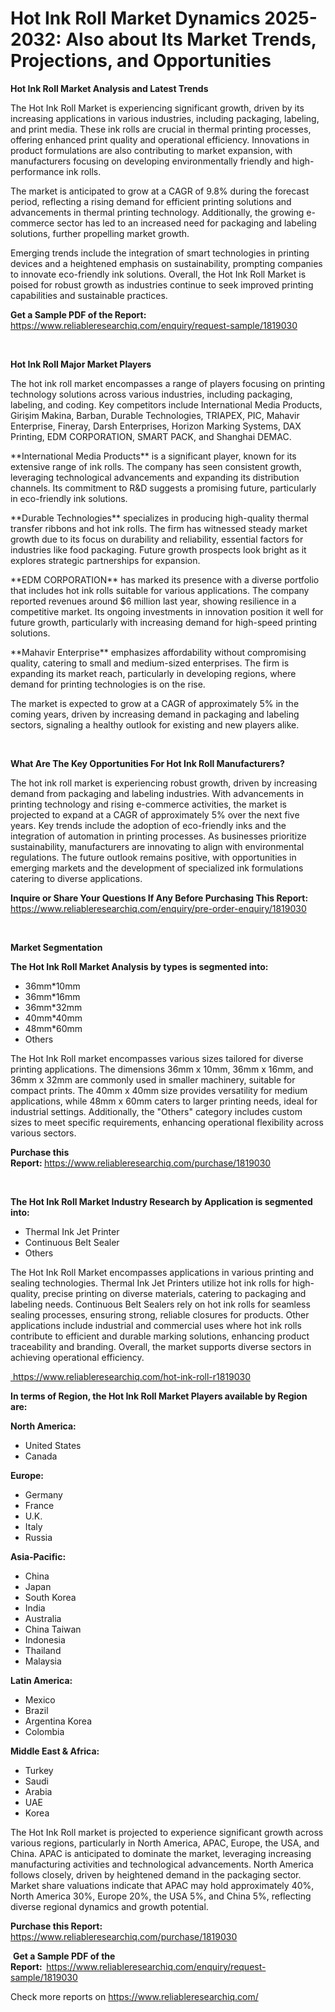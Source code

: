 <p><h1>Hot Ink Roll Market Dynamics 2025-2032: Also about Its Market Trends, Projections, and Opportunities</h1></p><p><strong>Hot Ink Roll Market Analysis and Latest Trends</strong></p>
<p><p>The Hot Ink Roll Market is experiencing significant growth, driven by its increasing applications in various industries, including packaging, labeling, and print media. These ink rolls are crucial in thermal printing processes, offering enhanced print quality and operational efficiency. Innovations in product formulations are also contributing to market expansion, with manufacturers focusing on developing environmentally friendly and high-performance ink rolls.</p><p>The market is anticipated to grow at a CAGR of 9.8% during the forecast period, reflecting a rising demand for efficient printing solutions and advancements in thermal printing technology. Additionally, the growing e-commerce sector has led to an increased need for packaging and labeling solutions, further propelling market growth. </p><p>Emerging trends include the integration of smart technologies in printing devices and a heightened emphasis on sustainability, prompting companies to innovate eco-friendly ink solutions. Overall, the Hot Ink Roll Market is poised for robust growth as industries continue to seek improved printing capabilities and sustainable practices.</p></p>
<p><strong>Get a Sample PDF of the Report:&nbsp;</strong> <a href="https://www.reliableresearchiq.com/enquiry/request-sample/1819030?utm_campaign=2285&utm_medium=2&utm_source=Github&utm_content=ia&utm_term=09042025&utm_id=hot-ink-roll">https://www.reliableresearchiq.com/enquiry/request-sample/1819030</a></p>
<p>&nbsp;</p>
<p><strong>Hot Ink Roll Major Market Players</strong></p>
<p><p>The hot ink roll market encompasses a range of players focusing on printing technology solutions across various industries, including packaging, labeling, and coding. Key competitors include International Media Products, Girişim Makina, Barban, Durable Technologies, TRIAPEX, PIC, Mahavir Enterprise, Fineray, Darsh Enterprises, Horizon Marking Systems, DAX Printing, EDM CORPORATION, SMART PACK, and Shanghai DEMAC.</p><p>**International Media Products** is a significant player, known for its extensive range of ink rolls. The company has seen consistent growth, leveraging technological advancements and expanding its distribution channels. Its commitment to R&D suggests a promising future, particularly in eco-friendly ink solutions.</p><p>**Durable Technologies** specializes in producing high-quality thermal transfer ribbons and hot ink rolls. The firm has witnessed steady market growth due to its focus on durability and reliability, essential factors for industries like food packaging. Future growth prospects look bright as it explores strategic partnerships for expansion.</p><p>**EDM CORPORATION** has marked its presence with a diverse portfolio that includes hot ink rolls suitable for various applications. The company reported revenues around $6 million last year, showing resilience in a competitive market. Its ongoing investments in innovation position it well for future growth, particularly with increasing demand for high-speed printing solutions.</p><p>**Mahavir Enterprise** emphasizes affordability without compromising quality, catering to small and medium-sized enterprises. The firm is expanding its market reach, particularly in developing regions, where demand for printing technologies is on the rise.</p><p>The market is expected to grow at a CAGR of approximately 5% in the coming years, driven by increasing demand in packaging and labeling sectors, signaling a healthy outlook for existing and new players alike.</p></p>
<p>&nbsp;</p>
<p><strong>What Are The Key Opportunities For Hot Ink Roll Manufacturers?</strong></p>
<p><p>The hot ink roll market is experiencing robust growth, driven by increasing demand from packaging and labeling industries. With advancements in printing technology and rising e-commerce activities, the market is projected to expand at a CAGR of approximately 5% over the next five years. Key trends include the adoption of eco-friendly inks and the integration of automation in printing processes. As businesses prioritize sustainability, manufacturers are innovating to align with environmental regulations. The future outlook remains positive, with opportunities in emerging markets and the development of specialized ink formulations catering to diverse applications.</p></p>
<p><strong>Inquire or Share Your Questions If Any Before Purchasing This Report:</strong> <a href="https://www.reliableresearchiq.com/enquiry/pre-order-enquiry/1819030?utm_campaign=2285&utm_medium=2&utm_source=Github&utm_content=ia&utm_term=09042025&utm_id=hot-ink-roll">https://www.reliableresearchiq.com/enquiry/pre-order-enquiry/1819030</a></p>
<p>&nbsp;</p>
<p><strong>Market Segmentation</strong></p>
<p><strong>The Hot Ink Roll Market Analysis by types is segmented into:</strong></p>
<p><ul><li>36mm*10mm</li><li>36mm*16mm</li><li>36mm*32mm</li><li>40mm*40mm</li><li>48mm*60mm</li><li>Others</li></ul></p>
<p><p>The Hot Ink Roll market encompasses various sizes tailored for diverse printing applications. The dimensions 36mm x 10mm, 36mm x 16mm, and 36mm x 32mm are commonly used in smaller machinery, suitable for compact prints. The 40mm x 40mm size provides versatility for medium applications, while 48mm x 60mm caters to larger printing needs, ideal for industrial settings. Additionally, the "Others" category includes custom sizes to meet specific requirements, enhancing operational flexibility across various sectors.</p></p>
<p><strong>Purchase this Report:&nbsp;</strong><a href="https://www.reliableresearchiq.com/purchase/1819030?utm_campaign=2285&utm_medium=2&utm_source=Github&utm_content=ia&utm_term=09042025&utm_id=hot-ink-roll">https://www.reliableresearchiq.com/purchase/1819030</a></p>
<p>&nbsp;</p>
<p><strong>The Hot Ink Roll Market Industry Research by Application is segmented into:</strong></p>
<p><ul><li>Thermal Ink Jet Printer</li><li>Continuous Belt Sealer</li><li>Others</li></ul></p>
<p><p>The Hot Ink Roll Market encompasses applications in various printing and sealing technologies. Thermal Ink Jet Printers utilize hot ink rolls for high-quality, precise printing on diverse materials, catering to packaging and labeling needs. Continuous Belt Sealers rely on hot ink rolls for seamless sealing processes, ensuring strong, reliable closures for products. Other applications include industrial and commercial uses where hot ink rolls contribute to efficient and durable marking solutions, enhancing product traceability and branding. Overall, the market supports diverse sectors in achieving operational efficiency.</p></p>
<p><a href="https://www.reliableresearchiq.com/hot-ink-roll-r1819030?utm_campaign=2285&utm_medium=2&utm_source=Github&utm_content=ia&utm_term=09042025&utm_id=hot-ink-roll">&nbsp;https://www.reliableresearchiq.com/hot-ink-roll-r1819030</a></p>
<p><strong>In terms of Region, the Hot Ink Roll Market Players available by Region are:</strong></p>
<p>
    <p> <strong> North America: </strong>
        <ul>
            <li>United States</li>
            <li>Canada</li>
        </ul>
        </p> 
    <p> <strong> Europe: </strong>
        <ul>
            <li>Germany</li>
            <li>France</li>
            <li>U.K.</li>
            <li>Italy</li>
            <li>Russia</li>
        </ul>
        </p> 
    <p> <strong> Asia-Pacific: </strong>
        <ul>
            <li>China</li>
            <li>Japan</li>
            <li>South Korea</li>
            <li>India</li>
            <li>Australia</li>
            <li>China Taiwan</li>
            <li>Indonesia</li>
            <li>Thailand</li>
            <li>Malaysia</li>
        </ul>
        </p> 
    <p> <strong> Latin America: </strong>
        <ul>
            <li>Mexico</li>
            <li>Brazil</li>
            <li>Argentina Korea</li>
            <li>Colombia</li>
        </ul>
        </p> 
    <p> <strong> Middle East & Africa: </strong>
        <ul>
            <li>Turkey</li>
            <li>Saudi</li>
            <li>Arabia</li>
            <li>UAE</li>
            <li>Korea</li>
        </ul>
    </p>
    </p>
<p><p>The Hot Ink Roll market is projected to experience significant growth across various regions, particularly in North America, APAC, Europe, the USA, and China. APAC is anticipated to dominate the market, leveraging increasing manufacturing activities and technological advancements. North America follows closely, driven by heightened demand in the packaging sector. Market share valuations indicate that APAC may hold approximately 40%, North America 30%, Europe 20%, the USA 5%, and China 5%, reflecting diverse regional dynamics and growth potential.</p></p>
<p><strong>Purchase this Report: </strong><a href="https://www.reliableresearchiq.com/purchase/1819030?utm_campaign=2285&utm_medium=2&utm_source=Github&utm_content=ia&utm_term=09042025&utm_id=hot-ink-roll">https://www.reliableresearchiq.com/purchase/1819030</a></p>
<p>&nbsp;<strong>Get a Sample PDF of the Report:&nbsp;&nbsp;</strong><a href="https://www.reliableresearchiq.com/enquiry/request-sample/1819030?utm_campaign=2285&utm_medium=2&utm_source=Github&utm_content=ia&utm_term=09042025&utm_id=hot-ink-roll">https://www.reliableresearchiq.com/enquiry/request-sample/1819030</a></p>
<p><strong></strong></p>
<p>Check more reports on <a href="https://www.reliableresearchiq.com/?utm_campaign=2285&utm_medium=2&utm_source=Github&utm_content=ia&utm_term=09042025&utm_id=hot-ink-roll">https://www.reliableresearchiq.com/</a></p>